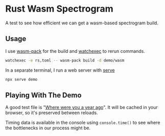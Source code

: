 # Rust Wasm Spectrogram

A test to see how efficient we can get a wasm-based spectrogram build.


## Usage

I use [wasm-pack](https://github.com/rustwasm/wasm-pack) for the build and [watchexec](https://github.com/watchexec/watchexec/tree/main) to rerun commands.
```sh
watchexec -e rs,toml -- wasm-pack build -d demo/wasm
```

In a separate terminal, I run a web server with [serve](https://www.npmjs.com/package/serve)
```sh
npx serve demo
```

## Playing With The Demo

A good test file is "[Where were you a year ago](https://haskinslabs.org/about-us/features-and-demos/sinewave-synthesis/s1spectro)". It will be cached in your browser, so it's preserved between reloads.

Timing data is available in the console using `console.time()` to see where the bottlenecks in our process might be.